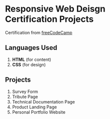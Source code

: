 # Responsive Web Deisgn Certification Projects
Certification from [freeCodeCamp](https://www.freecodecamp.org/learn/2022/responsive-web-design/)
## Languages Used
1) **HTML** (for content)
2) **CSS** (for design)

## Projects
1) Survey Form
2) Tribute Page
3) Technical Documentation Page
4) Product Landing Page
5) Personal Portfolio Website
